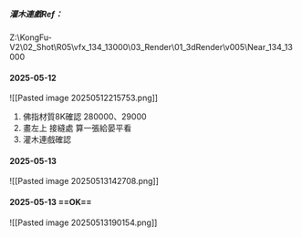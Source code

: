 ##### 灌木連戲Ref：
Z:\KongFu-V2\02_Shot\R05\vfx_134_13000\03_Render\01_3dRender\v005\Near_134_13000

#### 2025-05-12

![[Pasted image 20250512215753.png]]
1. 佛指材質8K確認 280000、29000
2. 畫左上 接縫處 算一張給晏平看
3. 灌木連戲確認

#### 2025-05-13
![[Pasted image 20250513142708.png]]

#### 2025-05-13 ==OK==
![[Pasted image 20250513190154.png]]